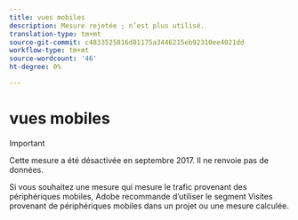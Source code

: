 ```yaml
---
title: vues mobiles
description: Mesure rejetée ; n’est plus utilisé.
translation-type: tm+mt
source-git-commit: c4833525816d81175a3446215eb92310ee4021dd
workflow-type: tm+mt
source-wordcount: '46'
ht-degree: 0%

---
```



# vues mobiles

>[!IMPORTANT]
>
>Cette mesure a été désactivée en septembre 2017. Il ne renvoie pas de données.

Si vous souhaitez une mesure qui mesure le trafic provenant des périphériques mobiles, Adobe recommande d’utiliser le segment Visites provenant de périphériques mobiles dans un projet ou une mesure calculée.

